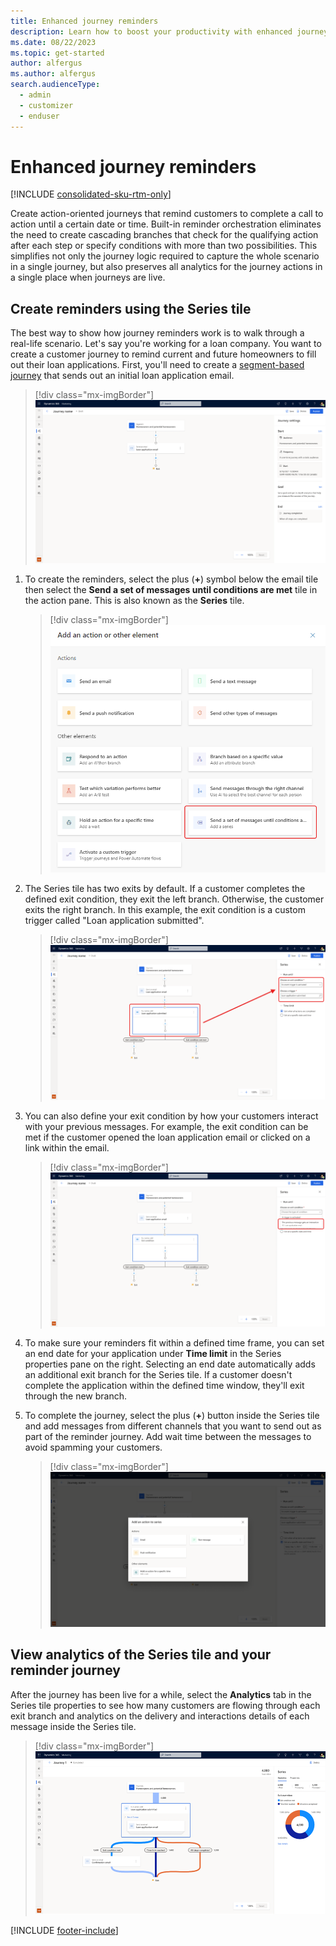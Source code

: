 ```yaml
---
title: Enhanced journey reminders
description: Learn how to boost your productivity with enhanced journey reminders in Dynamics 365 Customer Insights - Journeys.
ms.date: 08/22/2023
ms.topic: get-started
author: alfergus
ms.author: alfergus
search.audienceType: 
  - admin
  - customizer
  - enduser
---
```


# Enhanced journey reminders

[!INCLUDE [consolidated-sku-rtm-only](./includes/consolidated-sku-rtm-only.md)]

Create action-oriented journeys that remind customers to complete a call to action until a certain date or time. Built-in reminder orchestration eliminates the need to create cascading branches that check for the qualifying action after each step or specify conditions with more than two possibilities. This simplifies not only the journey logic required to capture the whole scenario in a single journey, but also preserves all analytics for the journey actions in a single place when journeys are live.

## Create reminders using the Series tile

The best way to show how journey reminders work is to walk through a real-life scenario. Let's say you're working for a loan company. You want to create a customer journey to remind current and future homeowners to fill out their loan applications. First, you'll need to create a [segment-based journey](real-time-marketing-build-segments.md) that sends out an initial loan application email.

> [!div class="mx-imgBorder"]
> ![create segment based journey](media/real-time-marketing-create-segment-based-journey.png "create segment based journey")

1. To create the reminders, select the plus (**+**) symbol below the email tile then select the **Send a set of messages until conditions are met** tile in the action pane. This is also known as the **Series** tile.

    > [!div class="mx-imgBorder"]
    > ![Series tile select screenshot.](media/real-time-marketing-series-tile.png "Series tile select screenshot")

1. The Series tile has two exits by default. If a customer completes the defined exit condition, they exit the left branch. Otherwise, the customer exits the right branch. In this example, the exit condition is a custom trigger called "Loan application submitted".

    > [!div class="mx-imgBorder"]
    > ![Screenshot showing the Loan application submitted exit condition.](media/real-time-marketing-select-exit-condition-2.png "Screenshot showing the Loan application submitted exit condition")

1. You can also define your exit condition by how your customers interact with your previous messages. For example, the exit condition can be met if the customer opened the loan application email or clicked on a link within the email.

    > [!div class="mx-imgBorder"]
    > ![Screenshot showing previous message gets an interaction selection.](media/real-time-marketing-select-exit-condition-3.png "Screenshot showing previous message gets an interaction selection")

1. To make sure your reminders fit within a defined time frame, you can set an end date for your application under **Time limit** in the Series properties pane on the right. Selecting an end date automatically adds an additional exit branch for the Series tile. If a customer doesn't complete the application within the defined time window, they'll exit through the new branch.

1. To complete the journey, select the plus (**+**) button inside the Series tile and add messages from different channels that you want to send out as part of the reminder journey. Add wait time between the messages to avoid spamming your customers.

    > [!div class="mx-imgBorder"]
    > ![Screenshot showing message tile selection.](media/real-time-marketing-set-end-date.png "Screenshot showing message tile selection")

## View analytics of the Series tile and your reminder journey

After the journey has been live for a while, select the **Analytics** tab in the Series tile properties to see how many customers are flowing through each exit branch and analytics on the delivery and interactions details of each message inside the Series tile.

> [!div class="mx-imgBorder"]
> ![Screenshot showing series tile analytics.](media/real-time-marketing-journey-reminder-analytics.png "Screenshot showing series tile analytics")

[!INCLUDE [footer-include](./includes/footer-banner.md)]
